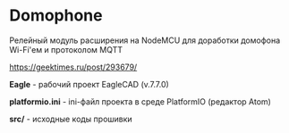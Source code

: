 # Domophone
Релейный модуль расширения на NodeMCU для доработки домофона Wi-Fi'ем и протоколом MQTT

https://geektimes.ru/post/293679/

**Eagle** - рабочий проект EagleCAD (v.7.7.0)

**platformio.ini** - ini-файл проекта в среде PlatformIO (редактор Atom)

**src/** - исходные коды прошивки

